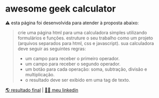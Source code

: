 # awesome geek calculator
⚠️ esta página foi desenvolvida para atender à proposta abaixo:

> crie uma página html para uma calculadora simples utilizando formulários e funções. estruture o seu trabalho como um projeto (arquivos separados para html, css e javascript). sua calculadora deve seguir as seguintes regras:
>
> * um campo para receber o primeiro operador.
> * um campo para receber o segundo operador.
> * um botão para cada operação: soma, subtração, divisão e multiplicação.
> * o resultado deve ser exibido em uma tag de texto.
> 
[🌎 resultado final](https://corqueeuvia.github.io/calculator) | [🧔🏻 meu linkedin](https://www.linkedin.com/in/corcoviacaique/)
